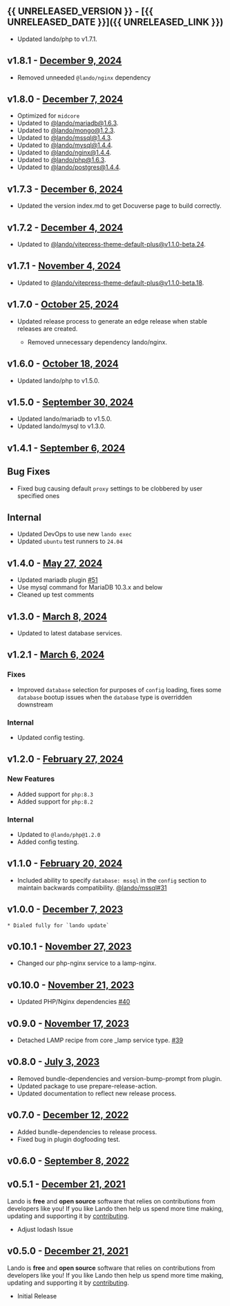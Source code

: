 ## {{ UNRELEASED_VERSION }} - [{{ UNRELEASED_DATE }}]({{ UNRELEASED_LINK }})

* Updated lando/php to v1.7.1.

## v1.8.1 - [December 9, 2024](https://github.com/lando/lamp/releases/tag/v1.8.1)

* Removed unneeded `@lando/nginx` dependency

## v1.8.0 - [December 7, 2024](https://github.com/lando/lamp/releases/tag/v1.8.0)

* Optimized for `midcore`
* Updated to [@lando/mariadb@1.6.3](https://github.com/lando/mariadb/releases/tag/v1.6.3).
* Updated to [@lando/mongo@1.2.3](https://github.com/lando/mongo/releases/tag/v1.2.3).
* Updated to [@lando/mssql@1.4.3](https://github.com/lando/mssql/releases/tag/v1.4.3).
* Updated to [@lando/mysql@1.4.4](https://github.com/lando/mysql/releases/tag/v1.4.4).
* Updated to [@lando/nginx@1.4.4](https://github.com/lando/nginx/releases/tag/v1.4.4).
* Updated to [@lando/php@1.6.3](https://github.com/lando/php/releases/tag/v1.6.3).
* Updated to [@lando/postgres@1.4.4](https://github.com/lando/postgres/releases/tag/v1.4.4).

## v1.7.3 - [December 6, 2024](https://github.com/lando/lamp/releases/tag/v1.7.3)

* Updated the version index.md to get Docuverse page to build correctly.

## v1.7.2 - [December 4, 2024](https://github.com/lando/lamp/releases/tag/v1.7.2)

* Updated to [@lando/vitepress-theme-default-plus@v1.1.0-beta.24](https://github.com/lando/vitepress-theme-default-plus/releases/tag/v1.1.0-beta.24).

## v1.7.1 - [November 4, 2024](https://github.com/lando/lamp/releases/tag/v1.7.1)

* Updated to [@lando/vitepress-theme-default-plus@v1.1.0-beta.18](https://github.com/lando/vitepress-theme-default-plus/releases/tag/v1.1.0-beta.18).

## v1.7.0 - [October 25, 2024](https://github.com/lando/lamp/releases/tag/v1.7.0)

* Updated release process to generate an edge release when stable releases are created.

  * Removed unnecessary dependency lando/nginx.

## v1.6.0 - [October 18, 2024](https://github.com/lando/lamp/releases/tag/v1.6.0)

* Updated lando/php to v1.5.0.

## v1.5.0 - [September 30, 2024](https://github.com/lando/lamp/releases/tag/v1.5.0)

* Updated lando/mariadb to v1.5.0.
* Updated lando/mysql to v1.3.0.

## v1.4.1 - [September 6, 2024](https://github.com/lando/lamp/releases/tag/v1.4.1)

## Bug Fixes

* Fixed bug causing default `proxy` settings to be clobbered by user specified ones

## Internal

* Updated DevOps to use new `lando exec`
* Updated `ubuntu` test runners to `24.04`

## v1.4.0 - [May 27, 2024](https://github.com/lando/lamp/releases/tag/v1.4.0)

* Updated mariadb plugin [#51](https://github.com/lando/symfony/pull/51)
* Use mysql command for MariaDB 10.3.x and below
* Cleaned up test comments

## v1.3.0 - [March 8, 2024](https://github.com/lando/lamp/releases/tag/v1.3.0)

* Updated to latest database services.

## v1.2.1 - [March 6, 2024](https://github.com/lando/lamp/releases/tag/v1.2.1)

### Fixes

* Improved `database` selection for purposes of `config` loading, fixes some `database` bootup issues when the `database` type is overridden downstream

### Internal

* Updated config testing.

## v1.2.0 - [February 27, 2024](https://github.com/lando/lamp/releases/tag/v1.2.0)

### New Features

* Added support for `php:8.3`
* Added support for `php:8.2`

### Internal

* Updated to `@lando/php@1.2.0`
* Added config testing.

## v1.1.0 - [February 20, 2024](https://github.com/lando/lamp/releases/tag/v1.1.0)

* Included ability to specify `database: mssql` in the `config` section to maintain backwards compatibility. [@lando/mssql#31](https://github.com/lando/mssql/issues/31)

## v1.0.0 - [December 7, 2023](https://github.com/lando/lamp/releases/tag/v1.0.0)
    * Dialed fully for `lando update`

## v0.10.1 - [November 27, 2023](https://github.com/lando/lamp/releases/tag/v0.10.1)
* Changed our php-nginx service to a lamp-nginx.

## v0.10.0 - [November 21, 2023](https://github.com/lando/lamp/releases/tag/v0.10.0)
* Updated PHP/Nginx dependencies [#40](https://github.com/lando/lamp/pull/40)


## v0.9.0 - [November 17, 2023](https://github.com/lando/lamp/releases/tag/v0.9.0)
* Detached LAMP recipe from core _lamp service type. [#39](https://github.com/lando/lamp/pull/39)

## v0.8.0 - [July 3, 2023](https://github.com/lando/lamp/releases/tag/v0.8.0)
* Removed bundle-dependencies and version-bump-prompt from plugin.
* Updated package to use prepare-release-action.
* Updated documentation to reflect new release process.

## v0.7.0 - [December 12, 2022](https://github.com/lando/lamp/releases/tag/v0.7.0)
* Added bundle-dependencies to release process.
* Fixed bug in plugin dogfooding test.

## v0.6.0 - [September 8, 2022](https://github.com/lando/lamp/releases/tag/v0.6.0)

## v0.5.1 - [December 21, 2021](https://github.com/lando/lamp/releases/tag/v0.5.1)

Lando is **free** and **open source** software that relies on contributions from developers like you! If you like Lando then help us spend more time making, updating and supporting it by [contributing](https://github.com/sponsors/lando).

* Adjust lodash Issue

## v0.5.0 - [December 21, 2021](https://github.com/lando/lamp/releases/tag/v0.5.0)

Lando is **free** and **open source** software that relies on contributions from developers like you! If you like Lando then help us spend more time making, updating and supporting it by [contributing](https://github.com/sponsors/lando).

* Initial Release
